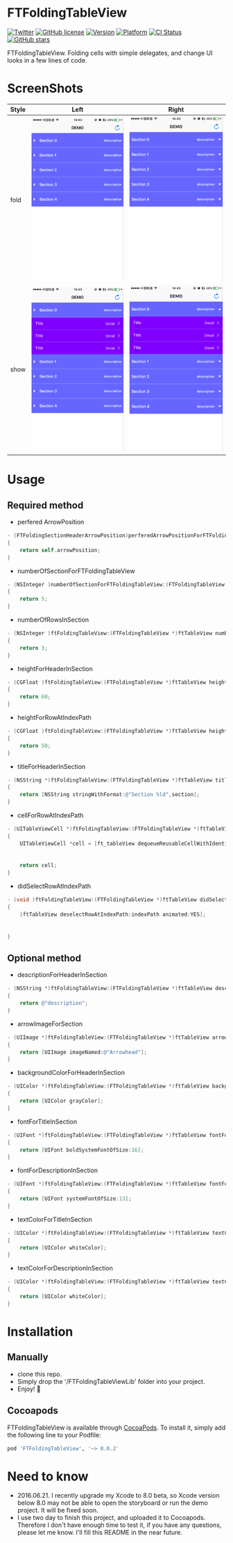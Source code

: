 # FTFoldingTableView

[![Twitter](https://img.shields.io/badge/twitter-@liufengting-blue.svg?style=flat)](http://twitter.com/liufengting) 
[![GitHub license](https://img.shields.io/badge/license-MIT-blue.svg)](https://raw.githubusercontent.com/liufengting/FTFoldingTableView/master/LICENSE)
[![Version](https://img.shields.io/cocoapods/v/FTFoldingTableView.svg?style=flat)](http://cocoapods.org/pods/FTFoldingTableView)
[![Platform](https://img.shields.io/cocoapods/p/FTFoldingTableView.svg?style=flat)](http://cocoapods.org/pods/FTFoldingTableView)
[![CI Status](http://img.shields.io/travis/liufengting/FTFoldingTableView.svg?style=flat)](https://travis-ci.org/liufengting/FTFoldingTableView)
[![GitHub stars](https://img.shields.io/github/stars/liufengting/FTPopOverMenu.svg)](https://github.com/liufengting/FTPopOverMenu/stargazers)

FTFoldingTableView. Folding cells with simple delegates, and change UI looks in a few lines of code.


# ScreenShots

| Style	| Left	| Right	|
|:-------------|:-------------:|:-------------:|
| fold | <img src="/Screenshots/Screenshots1.png" width="320"/> | <img src="/Screenshots/Screenshots3.png" width="320"/> |
| show | <img src="/Screenshots/Screenshots2.png" width="320"/> | <img src="/Screenshots/Screenshots4.png" width="320"/> |

# Usage

## Required method

* perfered ArrowPosition

```objective-c
- (FTFoldingSectionHeaderArrowPosition)perferedArrowPositionForFTFoldingTableView:(FTFoldingTableView *)ftTableView
{
    return self.arrowPosition;
}
```
* numberOfSectionForFTFoldingTableView

```objective-c
- (NSInteger )numberOfSectionForFTFoldingTableView:(FTFoldingTableView *)ftTableView
{
    return 5;
}

```
* numberOfRowsInSection

```objective-c
- (NSInteger )ftFoldingTableView:(FTFoldingTableView *)ftTableView numberOfRowsInSection:(NSInteger )section
{
    return 3;
}
```
* heightForHeaderInSection

```objective-c
- (CGFloat )ftFoldingTableView:(FTFoldingTableView *)ftTableView heightForHeaderInSection:(NSInteger )section
{
    return 60;
}
```
* heightForRowAtIndexPath

```objective-c
- (CGFloat )ftFoldingTableView:(FTFoldingTableView *)ftTableView heightForRowAtIndexPath:(NSIndexPath *)indexPath
{
    return 50;
}
```
* titleForHeaderInSection

```objective-c
- (NSString *)ftFoldingTableView:(FTFoldingTableView *)ftTableView titleForHeaderInSection:(NSInteger)section
{
    return [NSString stringWithFormat:@"Section %ld",section];
}
```
* cellForRowAtIndexPath

```objective-c
- (UITableViewCell *)ftFoldingTableView:(FTFoldingTableView *)ftTableView cellForRowAtIndexPath:(NSIndexPath *)indexPath
{
    UITableViewCell *cell = [ft_tableView dequeueReusableCellWithIdentifier:DemoTableViewIdentifier forIndexPath:indexPath];
    
    
    return cell;
}
```
* didSelectRowAtIndexPath

```objective-c
- (void )ftFoldingTableView:(FTFoldingTableView *)ftTableView didSelectRowAtIndexPath:(NSIndexPath *)indexPath
{
    [ftTableView deselectRowAtIndexPath:indexPath animated:YES];
    
    
}
```
## Optional method

* descriptionForHeaderInSection

```objective-c
- (NSString *)ftFoldingTableView:(FTFoldingTableView *)ftTableView descriptionForHeaderInSection:(NSInteger )section
{
    return @"description";
}
```
* arrowImageForSection

```objective-c
- (UIImage *)ftFoldingTableView:(FTFoldingTableView *)ftTableView arrowImageForSection:(NSInteger )section
{
    return [UIImage imageNamed:@"Arrowhead"];
}
```
* backgroundColorForHeaderInSection

```objective-c
- (UIColor *)ftFoldingTableView:(FTFoldingTableView *)ftTableView backgroundColorForHeaderInSection:(NSInteger )section
{
    return [UIColor grayColor];
}
```
* fontForTitleInSection

```objective-c
- (UIFont *)ftFoldingTableView:(FTFoldingTableView *)ftTableView fontForTitleInSection:(NSInteger )section
{
    return [UIFont boldSystemFontOfSize:16];
}
```
* fontForDescriptionInSection

```objective-c
- (UIFont *)ftFoldingTableView:(FTFoldingTableView *)ftTableView fontForDescriptionInSection:(NSInteger )section
{
    return [UIFont systemFontOfSize:13];
}
```
* textColorForTitleInSection

```objective-c
- (UIColor *)ftFoldingTableView:(FTFoldingTableView *)ftTableView textColorForTitleInSection:(NSInteger )section
{
    return [UIColor whiteColor];
}
```
* textColorForDescriptionInSection

```objective-c
- (UIColor *)ftFoldingTableView:(FTFoldingTableView *)ftTableView textColorForDescriptionInSection:(NSInteger )section
{
    return [UIColor whiteColor];
}
```

# Installation

## Manually

* clone this repo.
* Simply drop the '/FTFoldingTableViewLib' folder into your project.
* Enjoy! 🍺

## Cocoapods

FTFoldingTableView is available through [CocoaPods](http://cocoapods.org). To install it, simply add the following line to your Podfile:

```ruby
pod 'FTFoldingTableView', '~> 0.0.2'
```



# Need to know

* 2016.06.21. I recently upgrade my Xcode to 8.0 beta, so Xcode version below 8.0 may not be able to open the storyboard or run the demo project. It will be fixed soon.
* I use two day to finish this project, and uploaded it to Cocoapods. Therefore I don't have enough time to test it, if you have any questions, please let me know. I'll fill this README in the near future.


